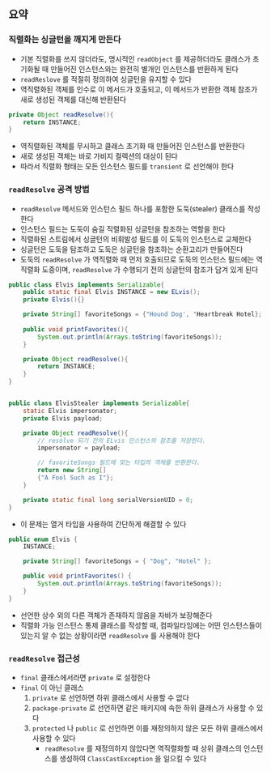 ## 요약

### 직렬화는 싱글턴을 깨지게 만든다
- 기본 직렬화를 쓰지 않더라도, 명시적인 `readObject` 를 제공하더라도 클래스가 초기화될 때 만들어진 인스턴스와는 완전히 별개인
인스턴스를 반환하게 된다
- `readReslove` 를 적절히 정의하여 싱글턴을 유지할 수 있다
- 역직렬화된 객체를 인수로 이 메서드가 호출되고, 이 메서드가 반환한 객체 참조가 새로 생성된 객체를 대신해 반환된다 

```java
private Object readResolve(){
    return INSTANCE;
}
```
- 역직렬화된 객체를 무시하고 클래스 초기화 때 만들어진 인스턴스를 반환한다
- 새로 생성된 객체는 바로 가비지 컬렉션의 대상이 된다 
- 따라서 직렬화 형태는 모든 인스턴스 필드를 `transient` 로 선언해야 한다 


### `readResolve` 공격 방법 
- `readResolve` 메서드와 인스턴스 필드 하나를 포함한 도둑(stealer) 클래스를 작성한다
- 인스턴스 필드는 도둑이 숨길 직렬화된 싱글턴을 참조하는 역할을 한다 
- 직렬화된 스트림에서 싱글턴의 비휘발성 필드를 이 도둑의 인스턴스로 교체한다 
- 싱글턴은 도둑을 탐조하고 도둑은 싱글턴을 참조하는 순환고리가 만들어진다 
- 도둑의 `readResolve` 가 역직렬화 때 먼저 호출되므로 도둑의 인스턴스 필드에는 역직렬화 도중이며, `readResolve` 가 수행되기 전의 싱글턴의 참조가 담겨 있게 된다 


```java
public class Elvis implements Serializable{
    public static final Elvis INSTANCE = new ELvis();
    private Elvis(){}

    private String[] favoriteSongs = {"Hound Dog', "Heartbreak Hotel};
    
    public void printFavorites(){
        System.out.println(Arrays.toString(favoriteSongs));
    }

    private Object readResolve(){
        return INSTANCE;
    }
}


public class ElvisStealer implements Serializable{
    static Elvis impersonator;
    private Elvis payload;

    private Object readResolve(){
        // resolve 되기 전의 ELvis 인스턴스의 참조를 저장한다.
        impersonator = payload;

        // favoriteSongs 필드에 맞는 타입의 객체를 반환한다.
        return new String[] 
        {"A Fool Such as I"};
    }

    private static final long serialVersionUID = 0;
}
```
- 이 문제는 열거 타입을 사용하여 간단하게 해결할 수 있다

```java
public enum Elvis {
    INSTANCE;

    private String[] favoriteSongs = { "Dog", "Hotel" };

    public void printFavorites() {
        System.out.println(Arrays.toString(favoriteSongs));
    }
}
```
- 선언한 상수 외의 다른 객체가 존재하지 않음을 자바가 보장해준다
- 직렬화 가능 인스턴스 통제 클래스를 작성할 때, 컴파일타임에는 어떤 인스턴스들이 있는지 알 수 없는 상황이라면 `readResolve` 를 사용해야 한다

### `readResolve` 접근성
- `final` 클래스에서라면 `private` 로 설정한다
- `final` 이 아닌 클래스
    1. `private` 로 선언하면 하위 클래스에서 사용할 수 없다
    1. `package-private` 로 선언하면 같은 패키지에 속한 하위 클래스가 사용할 수 있다
    1. `protected` 나 `public` 로 선언하면 이를 재정의하지 않은 모든 하위 클래스에서 사용할 수 있다 
        - `readResolve` 를 재정의하지 않았다면 역직렬화할 때 상위 클래스의 인스턴스를 생성하여 `ClassCastException` 을 일으킬 수 있다